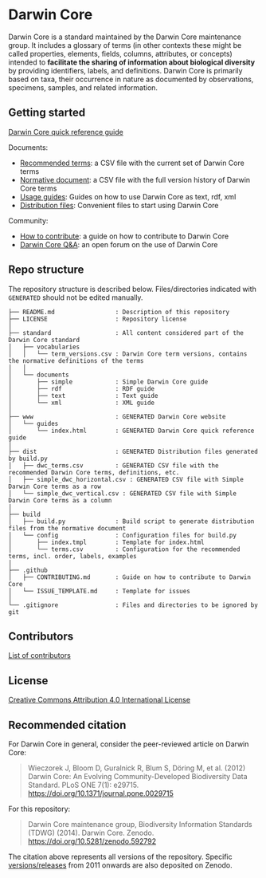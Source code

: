 # Darwin Core

Darwin Core is a standard maintained by the Darwin Core maintenance group. It includes a glossary of terms (in other contexts these might be called properties, elements, fields, columns, attributes, or concepts) intended to **facilitate the sharing of information about biological diversity** by providing identifiers, labels, and definitions. Darwin Core is primarily based on taxa, their occurrence in nature as documented by observations, specimens, samples, and related information.

## Getting started

[Darwin Core quick reference guide](http://rs.tdwg.org/dwc/terms/)

Documents:

* [Recommended terms](dist/recommended_terms.csv): a CSV file with the current set of Darwin Core terms
* [Normative document](standard/vocabularies/term_versions.csv): a CSV file with the full version history of Darwin Core terms
* [Usage guides](standard/documents/): Guides on how to use Darwin Core as text, rdf, xml
* [Distribution files](dist/): Convenient files to start using Darwin Core

Community:

* [How to contribute](.github/CONTRIBUTING.md): a guide on how to contribute to Darwin Core
* [Darwin Core Q&A](https://github.com/tdwg/dwc-qa): an open forum on the use of Darwin Core

## Repo structure

The repository structure is described below. Files/directories indicated with `GENERATED` should not be edited manually.

```
├── README.md                 : Description of this repository
├── LICENSE                   : Repository license
│
├── standard                  : All content considered part of the Darwin Core standard
│   ├── vocabularies
│   │   └── term_versions.csv : Darwin Core term versions, contains the normative definitions of the terms
│   │
│   └── documents
│       ├── simple            : Simple Darwin Core guide
│       ├── rdf               : RDF guide
│       ├── text              : Text guide
│       └── xml               : XML guide
│
├── www                       : GENERATED Darwin Core website
│   └── guides
│       └── index.html        : GENERATED Darwin Core quick reference guide
│
├── dist                      : GENERATED Distribution files generated by build.py
│   ├── dwc_terms.csv         : GENERATED CSV file with the recommended Darwin Core terms, definitions, etc.
│   ├── simple_dwc_horizontal.csv : GENERATED CSV file with Simple Darwin Core terms as a row
│   └── simple_dwc_vertical.csv : GENERATED CSV file with Simple Darwin Core terms as a column
│
├── build
│   ├── build.py              : Build script to generate distribution files from the normative document
│   └── config                : Configuration files for build.py
│       ├── index.tmpl        : Template for index.html
│       └── terms.csv         : Configuration for the recommended terms, incl. order, labels, examples
│
├── .github
│   ├── CONTRIBUTING.md       : Guide on how to contribute to Darwin Core
│   └── ISSUE_TEMPLATE.md     : Template for issues
│
└── .gitignore                : Files and directories to be ignored by git
```

## Contributors

[List of contributors](https://github.com/tdwg/dwc/contributors)

## License

[Creative Commons Attribution 4.0 International License](http://creativecommons.org/licenses/by/4.0/)

## Recommended citation

For Darwin Core in general, consider the peer-reviewed article on Darwin Core:

> Wieczorek J, Bloom D, Guralnick R, Blum S, Döring M, et al. (2012) Darwin Core: An Evolving Community-Developed Biodiversity Data Standard. PLoS ONE 7(1): e29715. https://doi.org/10.1371/journal.pone.0029715

For this repository:

> Darwin Core maintenance group, Biodiversity Information Standards (TDWG) (2014). Darwin Core. Zenodo. https://doi.org/10.5281/zenodo.592792

The citation above represents all versions of the repository. Specific [versions/releases](https://github.com/tdwg/dwc/releases) from 2011 onwards are also deposited on Zenodo.
